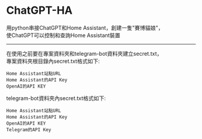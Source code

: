 # ChatGPT-HA
用python串接ChatGPT和Home Assistant，創建一隻"賽博貓娘"，  
使ChatGPT可以控制和查詢Home Assistant裝置  

---
在使用之前要在專案資料夾和telegram-bot資料夾建立secret.txt，  
專案資料夾根目錄內secret.txt格式如下:
```
Home Assistant站點URL
Home Assistant的API Key
OpenAI的API KEY
```
telegram-bot資料夾內secret.txt格式如下:
```
Home Assistant站點URL
Home Assistant的API Key
OpenAI的API KEY
Telegram的API Key
```

